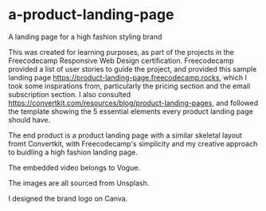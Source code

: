 # a-product-landing-page
A landing page for a high fashion styling brand

This was created for learning purposes, as part of the projects in the Freecodecamp Responsive Web Design certification. 
Freecodecamp provided a list of user stories to guide the project, and provided this sample landing page https://product-landing-page.freecodecamp.rocks, which I took some inspirations from, particularly the pricing section and the email subscription section. 
I also consulted https://convertkit.com/resources/blog/product-landing-pages, and followed the template showing the 5 essential elements every product landing page should have.

The end product is a product landing page with a similar skeletal layout fromt Convertkit, with Freecodecamp's simplicity and my creative approach to buidling a high fashion landing page.

The embedded video belongs to Vogue.

The images are all sourced from Unsplash.

I designed the brand logo on Canva.
